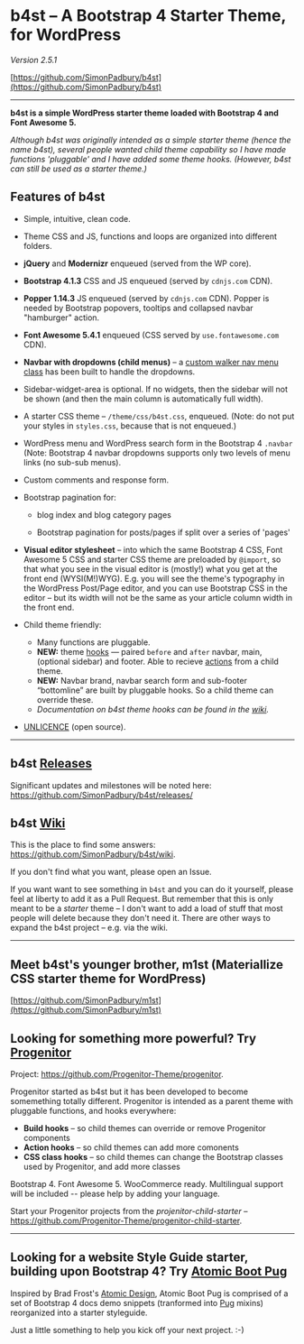 # b4st – A Bootstrap 4 Starter Theme, for WordPress

*Version 2.5.1*

[https://github.com/SimonPadbury/b4st](https://github.com/SimonPadbury/b4st)

------------------

**b4st is a simple WordPress starter theme loaded with Bootstrap 4 and Font Awesome 5.**

_Although b4st was originally intended as a simple starter theme (hence the name b4st), several people wanted child theme capability so I have made functions 'pluggable' and I have added some theme hooks. (However, b4st can still be used as a starter theme.)_

## Features of b4st

* Simple, intuitive, clean code.

* Theme CSS and JS, functions and loops are organized into different folders.

* **jQuery** and **Modernizr** enqueued (served from the WP core).

* **Bootstrap 4.1.3** CSS and JS enqueued (served by `cdnjs.com` CDN).

* **Popper 1.14.3** JS enqueued (served by `cdnjs.com` CDN). Popper is needed by Bootstrap popovers, tooltips and collapsed navbar "hamburger" action.

* **Font Awesome 5.4.1** enqueued (CSS served by `use.fontawesome.com` CDN).

* **Navbar with dropdowns (child menus)** – a [custom walker nav menu class](https://github.com/SimonPadbury/b4st/blob/master/functions/navbar.php) has been built to handle the dropdowns.

* Sidebar-widget-area is optional. If no widgets, then the sidebar will not be shown (and then the main column is automatically full width).

* A starter CSS theme – `/theme/css/b4st.css`, enqueued. (Note: do not put your styles in `styles.css`, because that is not enqueued.)

* WordPress menu and WordPress search form in the Bootstrap 4 `.navbar` (Note: Bootstrap 4 navbar dropdowns supports only two levels of menu links (no sub-sub menus).

* Custom comments and response form.

* Bootstrap pagination for:

  * blog index and blog category pages

  * Bootstrap pagination for posts/pages if split over a series of 'pages'

* **Visual editor stylesheet** – into which the same Bootstrap 4 CSS, Font Awesome 5 CSS and starter CSS theme are preloaded by `@import`, so that what you see in the visual editor is (mostly!) what you get at the front end (WYSI(M!)WYG). E.g. you will see the theme's typography in the WordPress Post/Page editor, and you can use Bootstrap CSS in the editor – but its width will not be the same as your article column width in the front end.

* Child theme friendly:
	* Many functions are pluggable.
	* **NEW:** theme [hooks]((https://github.com/SimonPadbury/b4st/blob/master/functions/hooks.php)) — paired `before` and `after` navbar, main, (optional sidebar) and footer. Able to recieve [actions](https://developer.wordpress.org/plugins/hooks/actions/) from a child theme.
	* **NEW:** Navbar brand, navbar search form and sub-footer “bottomline” are built by pluggable hooks. So a child theme can override these.
	* _Documentation on b4st theme hooks can be found in the [wiki](https://github.com/SimonPadbury/b4st/wiki/b4st-Theme-Hooks)._

* [UNLICENCE](http://unlicense.org) (open source).

---

## b4st [Releases](https://github.com/SimonPadbury/b4st/releases/)

Significant updates and milestones will be noted here: https://github.com/SimonPadbury/b4st/releases/

## b4st [Wiki](https://github.com/SimonPadbury/b4st/wiki)

This is the place to find some answers: https://github.com/SimonPadbury/b4st/wiki.

If you don't find what you want, please open an Issue.

If you want want to see something in `b4st` and you can do it yourself, please feel at liberty to add it as a Pull Request. But remember that this is only meant to be a _starter_ theme – I don't want to add a load of stuff that most people will delete because they don't need it. There are other ways to expand the b4st project – e.g. via the wiki.

---

## Meet b4st's younger brother, m1st (Materiallize CSS starter theme for WordPress)

[https://github.com/SimonPadbury/m1st](https://github.com/SimonPadbury/m1st)


## Looking for something more powerful? Try [Progenitor](https://github.com/Progenitor-Theme/)

Project: https://github.com/Progenitor-Theme/progenitor.

Progenitor started as b4st but it has been developed to become somemething totally different. Progenitor is intended as a parent theme with pluggable functions, and hooks everywhere:

* **Build hooks** – so child themes can override or remove Progenitor components
* **Action hooks** – so child themes can add more comonents
* **CSS class hooks** – so child themes can change the Bootstrap classes used by Progenitor, and add more classes

Bootstrap 4. Font Awesome 5. WooCommerce ready. Multilingual support will be included -- please help by adding your language.

Start your Progenitor projects from the *projenitor-child-starter* – https://github.com/Progenitor-Theme/progenitor-child-starter.

---

## Looking for a website Style Guide starter, building upon Bootstrap 4? Try [Atomic Boot Pug](https://github.com/SimonPadbury/Atomic-Boot-Pug)

Inspired by Brad Frost's [Atomic Design](http://atomicdesign.bradfrost.com/), Atomic Boot Pug is comprised of a set of Bootstrap 4 docs demo snippets (tranformed into [Pug](https://pugjs.org/api/getting-started.html) mixins) reorganized into a starter styleguide.

Just a little something to help you kick off your next project. :-)
